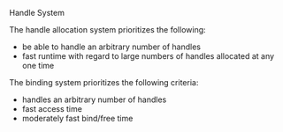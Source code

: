 Handle System

The handle allocation system prioritizes the following:
- be able to handle an arbitrary number of handles
- fast runtime with regard to large numbers of handles allocated at any one time

The binding system prioritizes the following criteria:
- handles an arbitrary number of handles
- fast access time
- moderately fast bind/free time
